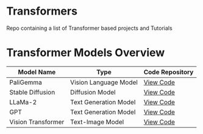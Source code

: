 # Transformers
Repo containing a list of Transformer based projects and Tutorials


# Transformer Models Overview

| **Model Name** | **Type**                | **Code Repository** |
|-----------------|-------------------------|----------------------|
| PaliGemma      | Vision Language Model   | [View Code](https://github.com/Jkanishkha0305/Transformers-from-Scratch/tree/main/PaliGemma) |
| Stable Diffusion | Diffusion Model | [View Code]() |
| LLaMa-2 | Text Generation Model | [View Code]() |
| GPT | Text Generation Model | [View Code]() |
| Vision Transformer | Text-Image Model | [View Code]() |
